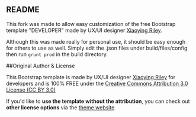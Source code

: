 ## README
This fork was made to allow easy customization of the free Bootstrap template "DEVELOPER" made by UX/UI designer [Xiaoying Riley](https://twitter.com/3rdwave_themes).  

Although this was made really for personal use, it should be easy enough for others to use as well.
Simply edit the .json files under build/files/config then run `grunt prod` in the build directory.

##Original Author & License

This Bootstrap template is made by UX/UI designer [Xiaoying Riley](https://twitter.com/3rdwave_themes) for developers and is 100% FREE under the [Creative Commons Attribution 3.0 License (CC BY 3.0)](http://creativecommons.org/licenses/by/3.0/)

If you'd like to **use the template without the attribution**, you can check out **other license options** via the [theme website](http://themes.3rdwavemedia.com/website-templates/free-responsive-website-template-for-developers/)

